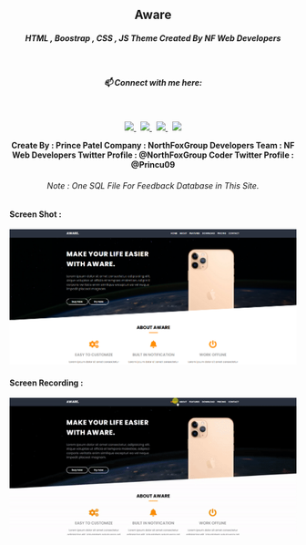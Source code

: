## <center> Aware
##### <center>HTML , Boostrap , CSS , JS Theme Created By NF Web Developers

<br>
<div style="text-align:center">

##### 📫 Connect with me here:<br />
 <br />
 <p>
  <a href="https://www.instagram.com/princu09">
    <img src="https://img.shields.io/badge/princu.09-386938188?style=flat&logo=instagram&color=black">
  </a> &nbsp; 
  <a href="https://twitter.com/princu09">
    <img src="https://img.shields.io/badge/@princu09-30302f?style=flat&logo=twitter&color=black">
  </a>&nbsp; 
  <a href="https://github.com/princu09">
    <img src="https://img.shields.io/badge/@princu09-30302f?style=flat&logo=github&color=black">
  </a>&nbsp;
    <a href="https://www.t.me/proghub09">
    <img src="https://img.shields.io/badge/ProgHub09-386938188?style=flat&logo=telegram&color=black">
  </a>
</p>


<b>Create By : Prince Patel
<b>Company : NorthFoxGroup
<b>Developers Team : NF Web Developers
<b>Twitter Profile : <a here="https://www.twitter.com/NorthFoxGroup">@NorthFoxGroup</a>
<b>Coder Twitter Profile : <a here="https://www.twitter.com/princu09">@Princu09</a>

###### Note : One SQL File For Feedback Database in This Site.

</div>

#### Screen Shot :

![ScreenShotHere](img/screenshot.png)

#### Screen Recording :
![ScreenRecHere](img/screenRec.gif)